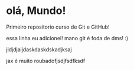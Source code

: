 # olá, Mundo!
 Primeiro repositorio curso de Git e GitHub!
 
 essa linha eu adicionei! mano git é foda de dms! :)

 jidjdjaijdaskdaskdskadjksaj

jax é muito roubadofjsdjfsdfksdf
